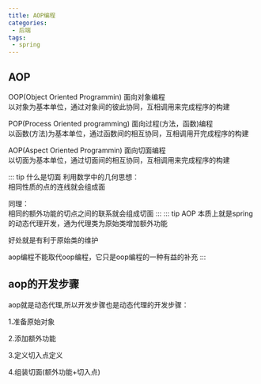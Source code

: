 ```yaml
---
title: AOP编程
categories:
 - 后端
tags:
 - spring
---
```

## AOP

OOP(Object  Oriented Programmin)  面向对象编程  
以对象为基本单位，通过对象间的彼此协同，互相调用来完成程序的构建  

POP(Process Oriented programming) 面向过程(方法，函数)编程  
以函数(方法)为基本单位，通过函数间的相互协同，互相调用开完成程序的构建

AOP(Aspect  Oriented Programmin)  面向切面编程  
以切面为基本单位，通过切面间的相互协同，互相调用来完成程序的构建

::: tip 什么是切面
利用数学中的几何思想：   
相同性质的点的连线就会组成面  

同理：  
相同的额外功能的切点之间的联系就会组成切面
:::
::: tip AOP
本质上就是spring的动态代理开发，通为代理类为原始类增加额外功能

好处就是有利于原始类的维护

aop编程不能取代oop编程，它只是oop编程的一种有益的补充
:::
## aop的开发步骤
aop就是动态代理,所以开发步骤也是动态代理的开发步骤：

1.准备原始对象

2.添加额外功能

3.定义切入点定义

4.组装切面(额外功能+切入点)


